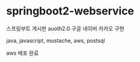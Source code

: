 # springboot2-webservice
스프링부트 게시판 auoth2.0 구글 네이버 카카오 구현

java, javascript, mustache, aws, postsql

aws 배포 완료

